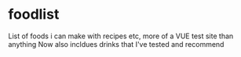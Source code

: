 # foodlist
 List of foods i can make with recipes etc, more of a VUE test site than anything
 Now also incldues drinks that I've tested and recommend
